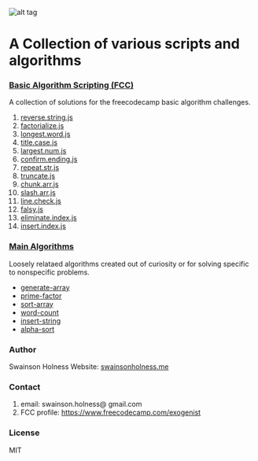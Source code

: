 ![alt tag](https://github.com/Exogenist/algorithm-library/blob/master/img/header.png)

# A Collection of various scripts and algorithms 

### [Basic Algorithm Scripting (FCC)](https://github.com/Exogenist/Robotik-js/tree/master/basic-algorithm-scripting)
A collection of solutions for the freecodecamp basic algorithm challenges. 

1. [reverse.string.js](https://github.com/Exogenist/Robotik-Js/blob/master/basic-algorithm-scripting/01-reverse.string.js)
2. [factorialize.js](https://github.com/Exogenist/Robotik-Js/blob/master/basic-algorithm-scripting/02-factorialize.js)
4. [longest.word.js](https://github.com/Exogenist/Robotik-Js/blob/master/basic-algorithm-scripting/03-palindrome.js)
5. [title.case.js](https://github.com/Exogenist/Robotik-Js/blob/master/basic-algorithm-scripting/04-longest.word.js)
6. [largest.num.js](https://github.com/Exogenist/Robotik-Js/blob/master/basic-algorithm-scripting/06-largest.num.js)
7. [confirm.ending.js](https://github.com/Exogenist/Robotik-Js/blob/master/basic-algorithm-scripting/07-confirm.ending.js)
8. [repeat.str.js](https://github.com/Exogenist/Robotik-Js/blob/master/basic-algorithm-scripting/08-repeat.str.js)
9. [truncate.js](https://github.com/Exogenist/Robotik-Js/blob/master/basic-algorithm-scripting/09-truncate.js)
10. [chunk.arr.js](https://github.com/Exogenist/Robotik-Js/blob/master/basic-algorithm-scripting/10-chunk.arr.js)
11. [slash.arr.js](https://github.com/Exogenist/Robotik-Js/blob/master/basic-algorithm-scripting/11-slash.arr.js)
12. [line.check.js](https://github.com/Exogenist/Robotik-Js/blob/master/basic-algorithm-scripting/12-line.check.js)
13. [falsy.js](https://github.com/Exogenist/Robotik-Js/blob/master/basic-algorithm-scripting/13-falsy.js)
14. [eliminate.index.js](https://github.com/Exogenist/Robotik-Js/blob/master/basic-algorithm-scripting/14-eliminate.index.js)
15. [insert.index.js](https://github.com/Exogenist/Robotik-Js/blob/master/basic-algorithm-scripting/15-insert.index.js)

### [Main Algorithms](https://github.com/Exogenist/Robotik-js/tree/master/main-algorithms)
Loosely relataed algorithms created out of curiosity or for solving specific to nonspecific problems.

* [generate-array](https://github.com/Exogenist/Robotik-Js/blob/master/main-algorithms/generate-array/generate-arr.js)
* [prime-factor](https://github.com/Exogenist/Robotik-Js/blob/master/main-algorithms/prime-factor/prime-factor.js)
* [sort-array](https://github.com/Exogenist/Robotik-Js/tree/master/main-algorithms/sort-array)
* [word-count](https://github.com/Exogenist/Robotik-Js/blob/master/main-algorithms/word-count/word-count.js)
* [insert-string](https://github.com/Exogenist/Robotik-Js/blob/master/main-algorithms/insert-string/insert-string.js)
* [alpha-sort](https://github.com/Exogenist/Robotik-Js/blob/master/main-algorithms/alpha-sort/alpha-sort.js)

### Author
Swainson Holness
Website: [swainsonholness.me](http://swainsonholness.me/)

### Contact
1. email: swainson.holness@ gmail.com 
2. FCC profile: https://www.freecodecamp.com/exogenist

### License
MIT





